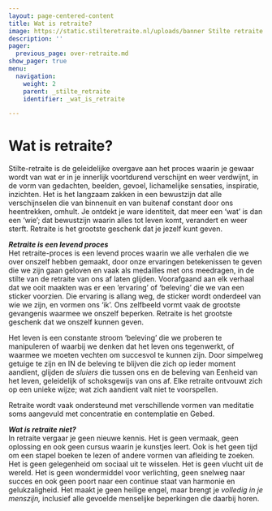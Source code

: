```yaml
---
layout: page-centered-content
title: Wat is retraite?
image: https://static.stilteretraite.nl/uploads/banner Stilte retraite.jpg
description: ''
pager:
  previous_page: over-retraite.md
show_pager: true
menu:
  navigation:
    weight: 2
    parent: _stilte_retraite
    identifier: _wat_is_retraite

---
```

# Wat is retraite?

Stilte-retraite is de geleidelijke overgave aan het proces waarin je gewaar wordt van wat er in je innerlijk voortdurend verschijnt en weer verdwijnt, in de vorm van gedachten, beelden, gevoel, lichamelijke sensaties, inspiratie, inzichten. Het is het langzaam zakken in een bewustzijn dat alle verschijnselen die van binnenuit en van buitenaf constant door ons heentrekken, omhult. Je ontdekt je ware identiteit, dat meer een ‘wat’ is dan een ‘wie’; dat bewustzijn waarin alles tot leven komt, verandert en weer sterft. Retraite is het grootste geschenk dat je jezelf kunt geven.

**_Retraite is een levend proces_**  
Het retraite-proces is een levend proces waarin we alle verhalen die we over onszelf hebben gemaakt, door onze ervaringen betekenissen te geven die we zijn gaan geloven en vaak als medailles met ons meedragen, in de stilte van de retraite van ons af laten glijden. Voorafgaand aan elk verhaal dat we ooit maakten was er een ‘ervaring’ of ‘beleving’ die we van een sticker voorzien. Die ervaring is allang weg, de sticker wordt onderdeel van wie we zijn, en vormen ons ‘ik’. Ons zelfbeeld vormt vaak de grootste gevangenis waarmee we onszelf beperken. Retraite is het grootste geschenk dat we onszelf kunnen geven.

Het leven is een constante stroom ‘beleving’ die we proberen te manipuleren of waarbij we denken dat het leven ons tegenwerkt, of waarmee we moeten vechten om succesvol te kunnen zijn. Door simpelweg getuige te zijn en IN de beleving te blijven die zich op ieder moment aandient, glijden de _sluiers_ die tussen ons en de beleving van Eenheid van het leven, geleidelijk of schoksgewijs van ons af. Elke retraite ontvouwt zich op een unieke wijze; wat zich aandient valt niet te voorspellen.

Retraite wordt vaak ondersteund met verschillende vormen van meditatie soms aangevuld met concentratie en contemplatie en Gebed.

**_Wat is retraite niet?_**  
In retraite vergaar je geen nieuwe kennis. Het is geen vermaak, geen oplossing en ook geen cursus waarin je kunstjes leert. Ook is het geen tijd om een stapel boeken te lezen of andere vormen van afleiding te zoeken. Het is geen gelegenheid om sociaal uit te wisselen. Het is geen vlucht uit de wereld. Het is geen wondermiddel voor verlichting, geen snelweg naar succes en ook geen poort naar een continue staat van harmonie en gelukzaligheid. Het maakt je geen heilige engel, maar brengt je _volledig in je menszijn,_ inclusief alle gevoelde menselijke beperkingen die daarbij horen.